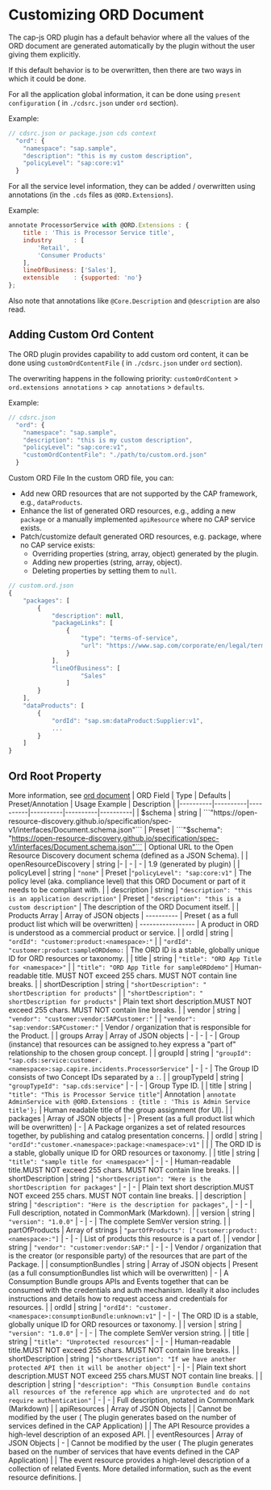 # Customizing ORD Document

The cap-js ORD plugin has a default behavior where all the values of the ORD document are generated automatically by the plugin without the user giving them explicitly.

If this default behavior is to be overwritten, then there are two ways in which it could be done.

For all the application global information, it can be done using `present configuration` ( in `./cdsrc.json` under `ord` section).

Example:

```js
// cdsrc.json or package.json cds context
  "ord": {
    "namespace": "sap.sample",
    "description": "this is my custom description",
    "policyLevel": "sap:core:v1"
  }
```

For all the service level information, they can be added / overwritten using annotations (in the `.cds` files as `@ORD.Extensions`).

Example:

```js
annotate ProcessorService with @ORD.Extensions : {
    title : 'This is Processor Service title',
    industry      : [
        'Retail',
        'Consumer Products'
    ],
    lineOfBusiness: ['Sales'],
    extensible    : {supported: 'no'}
};
```

Also note that annotations like `@Core.Description` and `@description` are also read.

## Adding Custom Ord Content

The ORD plugin provides capability to add custom ord content, it can be done using `customOrdContentFile` ( in `./cdsrc.json` under `ord` section).

The overwriting happens in the following priority: `customOrdContent` > `ord.extensions annotations` > `cap annotations` > `defaults`.

Example:

```js
// cdsrc.json
  "ord": {
    "namespace": "sap.sample",
    "description": "this is my custom description",
    "policyLevel": "sap:core:v1",
    "customOrdContentFile": "./path/to/custom.ord.json"
  }
```

Custom ORD File
In the custom ORD file, you can:

-   Add new ORD resources that are not supported by the CAP framework, e.g., `dataProducts`.
-   Enhance the list of generated ORD resources, e.g., adding a new `package` or a manually implemented `apiResource` where no CAP service exists.
-   Patch/customize default generated ORD resources, e.g. package, where no CAP service exists:
    -   Overriding properties (string, array, object) generated by the plugin.
    -   Adding new properties (string, array, object).
    -   Deleting properties by setting them to `null`.

```js
// custom.ord.json
{
    "packages": [
        {
            "description": null,
            "packageLinks": [
                {
                    "type": "terms-of-service",
                    "url": "https://www.sap.com/corporate/en/legal/terms-of-use.html"
                }
            ],
            "lineOfBusiness": [
                    "Sales"
                ]
        }
    ],
    "dataProducts": [
        {
            "ordId": "sap.sm:dataProduct:Supplier:v1",
            ...
        }
    ]
}
```

## Ord Root Property

More information, see [ord document](https://pages.github.tools.sap/CentralEngineering/open-resource-discovery-specification/spec-v1/interfaces/document)
| ORD Field | Type | Defaults | Preset/Annotation | Usage Example | Description |
|----------|----------|----------|----------|----------|----------|
| $schema        | string  | ```"https://open-resource-discovery.github.io/specification/spec-v1/interfaces/Document.schema.json"``` | Preset  | ```"$schema": "https://open-resource-discovery.github.io/specification/spec-v1/interfaces/Document.schema.json"``` | Optional URL to the Open Resource Discovery document schema (defined as a JSON Schema). |
| openResourceDiscovery | string |- | - | - | 1.9 (generated by plugin) |
| policyLevel | string | `"none"` | Preset |`"policyLevel": "sap:core:v1"` | The policy level (aka. compliance level) that this ORD Document or part of it needs to be compliant with. |
| description | string | `"description": "this is an application description"` | Preset | `"description": "this is a custom description"` | The description of the ORD Document itself. |
| Products Array | Array of JSON objects | ---------- | Preset ( as a full product list which will be overwritten) | ----------------- | A product in ORD is understood as a commercial product or service. |
| ordId | string | `"ordId": "customer:product:<namespace>:"` | | `"ordId": "customer:product:sampleORDdemo:` | The ORD ID is a stable, globally unique ID for ORD resources or taxonomy. |
| title | string | `"title": "ORD App Title for <namespace>"` | | `"title": "ORD App Title for sampleORDdemo"` | Human-readable title. MUST NOT exceed 255 chars. MUST NOT contain line breaks. |
| shortDescription | string | `"shortDescription": " shortDescription for products"` | | `"shortDescription": " shortDescription for products"` | Plain text short description.MUST NOT exceed 255 chars. MUST NOT contain line breaks. |
| vendor | string | `"vendor": "customer:vendor:SAPCustomer:"` | | `"vendor": "sap:vendor:SAPCustomer:"` | Vendor / organization that is responsible for the Product. |
| groups Array | Array of JSON objects | - | - | - | Group (instance) that resources can be assigned to.hey express a "part of" relationship to the chosen group concept. |
| groupId | string | `"groupId": "sap.cds:service:customer.<namespace>:sap.capire.incidents.ProcessorService"` | - | - | The Group ID consists of two Concept IDs separated by a `:`. |
| groupTypeId | string | `"groupTypeId": "sap.cds:service"` | - | - | Group Type ID. |
| title | string | `"title": "This is Processor Service title"`| Annotation | `annotate AdminService with @ORD.Extensions : {title : 'This is Admin Service title'};` | Human readable title of the group assignment (for UI). |
| packages | Array of JSON objects | - | Present (as a full product list which will be overwritten) | - | A Package organizes a set of related resources together, by publishing and catalog presentation concerns. |
| ordId | string | `"ordId":"customer.<namespace>:package:<namespace>:v1"` | | | The ORD ID is a stable, globally unique ID for ORD resources or taxonomy. |
| title | string | `"title": "sample title for <namespace>"` | - | - | Human-readable title.MUST NOT exceed 255 chars. MUST NOT contain line breaks. |
| shortDescription | string | `"shortDescription": "Here is the shortDescription for packages"` | - | - | Plain text short description.MUST NOT exceed 255 chars. MUST NOT contain line breaks. |
| description | string | `"description": "Here is the description for packages",` | - | - | Full description, notated in CommonMark (Markdown). |
| version | string | `"version": "1.0.0"` | - | - | The complete SemVer version string. |
| partOfProducts | Array of strings | `"partOfProducts": ["customer:product:<namespace>:"]` | - | - | List of products this resource is a part of. |
| vendor | string | `"vendor": "customer:vendor:SAP:"` | - | - | Vendor / organization that is the creator (or responsible party) of the resources that are part of the Package. |
| consumptionBundles | string | Array of JSON objects | Present (as a full consumptionBundles list which will be overwritten) | - | A Consumption Bundle groups APIs and Events together that can be consumed with the credentials and auth mechanism. Ideally it also includes instructions and details how to request access and credentials for resources. |
| ordId | string | `"ordId": "customer.<namespace>:consumptionBundle:unknown:v1"` | - | - | The ORD ID is a stable, globally unique ID for ORD resources or taxonomy. |
| version | string | `"version": "1.0.0"` | - | - | The complete SemVer version string. |
| title | string | `"title": "Unprotected resources"` | - | - | Human-readable title.MUST NOT exceed 255 chars. MUST NOT contain line breaks. |
| shortDescription | string | `"shortDescription": "If we have another protected API then it will be another object"` | - | - | Plain text short description.MUST NOT exceed 255 chars.MUST NOT contain line breaks. |
| description | string | `"description": "This Consumption Bundle contains all resources of the reference app which are unprotected and do not require authentication"` | - | - | Full description, notated in CommonMark (Markdown) |
| apiResources | Array of JSON Objects | | Cannot be modified by the user ( The plugin generates based on the number of services defined in the CAP Application) | | The API Resource provides a high-level description of an exposed API. |
| eventResources | Array of JSON Objects | - | Cannot be modified by the user ( The plugin generates based on the number of services that have events defined in the CAP Application) | | The event resource provides a high-level description of a collection of related Events. More detailed information, such as the event resource definitions. |
